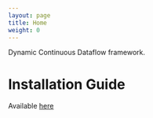 ```yaml
---
layout: page
title: Home
weight: 0
---
```


Dynamic Continuous Dataflow framework. 


Installation Guide
==================
Available [here](INSTALL)
